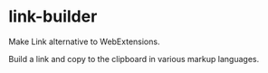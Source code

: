 # link-builder

Make Link alternative to WebExtensions.

Build a link and copy to the clipboard in various markup languages.
